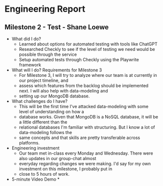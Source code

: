 # Engineering Report

## Milestone 2 - Test - Shane Loewe

* What did I do?
    * Learned about options for automated testing with tools like ChatGPT
    * Researched Checkly to see if the level of testing we need would be possible through the service
    * Setup automated tests through Checkly using the Playwrite framework
* What will I do?  Requirements for Milestone 3
    * For Milestone 3, I will try to analyze where our team is at currently in our project timeline, and
    * assess which features from the backlog should be implemented next. I will also help with data-modeling and
    * setting up our MongoDB database.
* What challenges do I have?
    * This will be the first time I've attacked data-modeling with some level of understanding on how a
    * database works. Given that MongoDB is a NoSQL database, it will be a little different than the 
    * relational databases I'm familiar with structuring. But I know a lot of data-modeling follows the
    * same concepts and that skills are pretty transferable across platforms.
* Engineering investment
    * Our team met in-class every Monday and Wednesday. There were also updates in our group-chat almost
    * everyday regarding changes we were making. I'd say for my own investment on this milestone, I probably put in
    * close to 5 hours of work.
* 5-minute Video Demo
    * 

